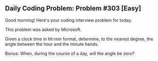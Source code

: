 ## Daily Coding Problem: Problem #303 [Easy]

Good morning! Here's your coding interview problem for today.

This problem was asked by Microsoft.

Given a clock time in hh:mm format, determine, to the nearest degree, the angle between the hour and the minute hands.

Bonus: When, during the course of a day, will the angle be zero?
